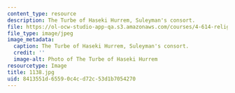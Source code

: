 ```yaml
---
content_type: resource
description: The Turbe of Haseki Hurrem, Suleyman's consort.
file: https://ol-ocw-studio-app-qa.s3.amazonaws.com/courses/4-614-religious-architecture-and-islamic-cultures-fall-2002/8413551d65590c4cd72c53d1b7054270_1138.jpg
file_type: image/jpeg
image_metadata:
  caption: The Turbe of Haseki Hurrem, Suleyman's consort.
  credit: ''
  image-alt: Photo of The Turbe of Haseki Hurrem
resourcetype: Image
title: 1138.jpg
uid: 8413551d-6559-0c4c-d72c-53d1b7054270
---
```

